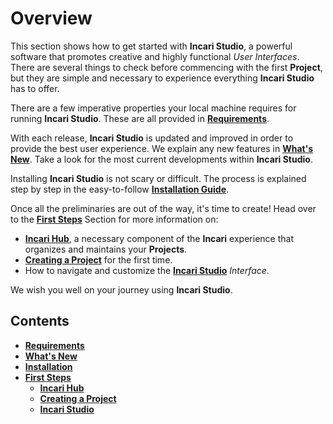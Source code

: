 # Overview

This section shows how to get started with **Incari Studio**, a powerful software that promotes creative and highly functional *User Interfaces*. There are several things to check before commencing with the first **Project**, but they are simple and necessary to experience everything **Incari Studio** has to offer.

There are a few imperative properties your local machine requires for running **Incari Studio**. These are all provided in [**Requirements**](requirements.md). 

With each release, **Incari Studio** is updated and improved in order to provide the best user experience. We explain any new features in [**What's New**](whats-new-20221.md). Take a look for the most current developments within **Incari Studio**. 

Installing **Incari Studio** is not scary or difficult. The process is explained step by step in the easy-to-follow [**Installation Guide**](installation.md).

Once all the preliminaries are out of the way, it's time to create! Head over to the [**First Steps**](first-steps/README.md) Section for more information on: 

* [**Incari Hub**](first-steps/incari-hub.md), a necessary component of the **Incari** experience that organizes and maintains
your **Projects**.
* [**Creating a Project**](first-steps/creating-a-project.md) for the first time. 
* How to navigate and customize the [**Incari Studio**](first-steps/incari-studio.md) *Interface*. 

We wish you well on your journey using **Incari Studio**.

## Contents

* [**Requirements**](requirements.md)
* [**What's New**](whats-new-20232.md)
* [**Installation**](installation.md)
* [**First Steps**](first-steps/README.md)
  * [**Incari Hub**](first-steps/incari-hub.md)
  * [**Creating a Project**](first-steps/creating-a-project.md)
  * [**Incari Studio**](first-steps/incari-studio.md)